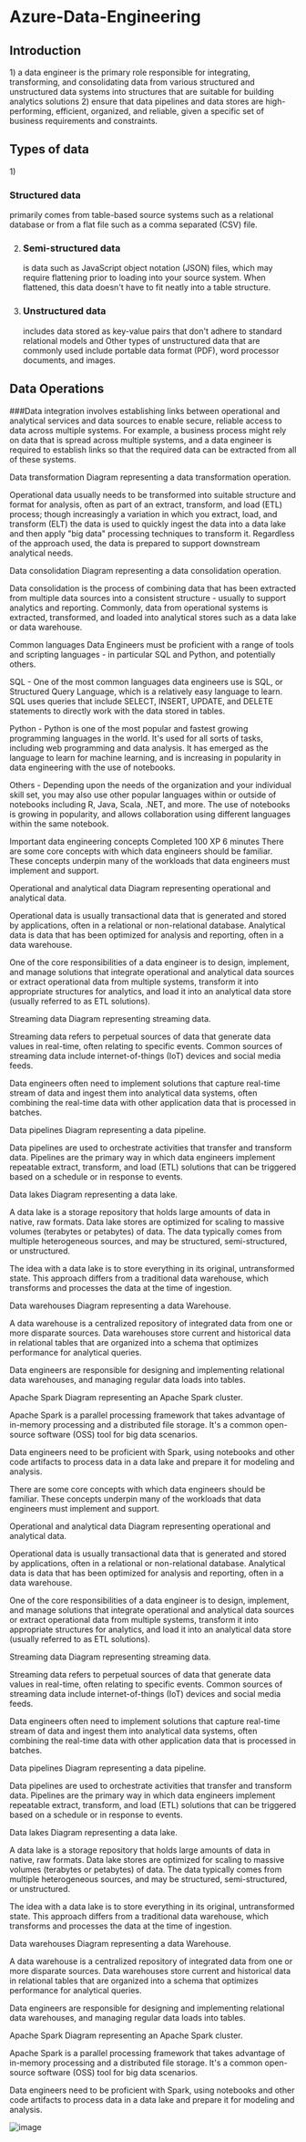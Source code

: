# Azure-Data-Engineering


<h2>Introduction</h2>
1) a data engineer is the primary role responsible for integrating, transforming, and consolidating data from various structured and unstructured data systems into structures that are suitable for building analytics solutions
2) ensure that data pipelines and data stores are high-performing, efficient, organized, and reliable, given a specific set of business requirements and constraints.


<h2>Types of data</h2>
1) <h3>Structured data </h3>primarily comes from table-based source systems such as a relational database or from a flat file such as a comma separated (CSV) file.

2) <h3>Semi-structured data</h3> is data such as JavaScript object notation (JSON) files, which may require flattening prior to loading into your source system. When flattened, this data doesn't have to fit neatly into a table structure.

3) <h3>Unstructured data</h3> includes data stored as key-value pairs that don't adhere to standard relational models and Other types of unstructured data that are commonly used include portable data format (PDF), word processor documents, and images.

<h2>Data Operations</h2>
###Data integration
involves establishing links between operational and analytical services and data sources to enable secure, reliable access to data across multiple systems. For example, a business process might rely on data that is spread across multiple systems, and a data engineer is required to establish links so that the required data can be extracted from all of these systems.

Data transformation
Diagram representing a data transformation operation.

Operational data usually needs to be transformed into suitable structure and format for analysis, often as part of an extract, transform, and load (ETL) process; though increasingly a variation in which you extract, load, and transform (ELT) the data is used to quickly ingest the data into a data lake and then apply "big data" processing techniques to transform it. Regardless of the approach used, the data is prepared to support downstream analytical needs.

Data consolidation
Diagram representing a data consolidation operation.

Data consolidation is the process of combining data that has been extracted from multiple data sources into a consistent structure - usually to support analytics and reporting. Commonly, data from operational systems is extracted, transformed, and loaded into analytical stores such as a data lake or data warehouse.

Common languages
Data Engineers must be proficient with a range of tools and scripting languages - in particular SQL and Python, and potentially others.

SQL - One of the most common languages data engineers use is SQL, or Structured Query Language, which is a relatively easy language to learn. SQL uses queries that include SELECT, INSERT, UPDATE, and DELETE statements to directly work with the data stored in tables.

Python - Python is one of the most popular and fastest growing programming languages in the world. It's used for all sorts of tasks, including web programming and data analysis. It has emerged as the language to learn for machine learning, and is increasing in popularity in data engineering with the use of notebooks.

Others - Depending upon the needs of the organization and your individual skill set, you may also use other popular languages within or outside of notebooks including R, Java, Scala, .NET, and more. The use of notebooks is growing in popularity, and allows collaboration using different languages within the same notebook.




Important data engineering concepts
Completed
100 XP
6 minutes
There are some core concepts with which data engineers should be familiar. These concepts underpin many of the workloads that data engineers must implement and support.

Operational and analytical data
Diagram representing operational and analytical data.

Operational data is usually transactional data that is generated and stored by applications, often in a relational or non-relational database. Analytical data is data that has been optimized for analysis and reporting, often in a data warehouse.

One of the core responsibilities of a data engineer is to design, implement, and manage solutions that integrate operational and analytical data sources or extract operational data from multiple systems, transform it into appropriate structures for analytics, and load it into an analytical data store (usually referred to as ETL solutions).

Streaming data
Diagram representing streaming data.

Streaming data refers to perpetual sources of data that generate data values in real-time, often relating to specific events. Common sources of streaming data include internet-of-things (IoT) devices and social media feeds.

Data engineers often need to implement solutions that capture real-time stream of data and ingest them into analytical data systems, often combining the real-time data with other application data that is processed in batches.

Data pipelines
Diagram representing a data pipeline.

Data pipelines are used to orchestrate activities that transfer and transform data. Pipelines are the primary way in which data engineers implement repeatable extract, transform, and load (ETL) solutions that can be triggered based on a schedule or in response to events.

Data lakes
Diagram representing a data lake.

A data lake is a storage repository that holds large amounts of data in native, raw formats. Data lake stores are optimized for scaling to massive volumes (terabytes or petabytes) of data. The data typically comes from multiple heterogeneous sources, and may be structured, semi-structured, or unstructured.

The idea with a data lake is to store everything in its original, untransformed state. This approach differs from a traditional data warehouse, which transforms and processes the data at the time of ingestion.

Data warehouses
Diagram representing a data Warehouse.

A data warehouse is a centralized repository of integrated data from one or more disparate sources. Data warehouses store current and historical data in relational tables that are organized into a schema that optimizes performance for analytical queries.

Data engineers are responsible for designing and implementing relational data warehouses, and managing regular data loads into tables.

Apache Spark
Diagram representing an Apache Spark cluster.

Apache Spark is a parallel processing framework that takes advantage of in-memory processing and a distributed file storage. It's a common open-source software (OSS) tool for big data scenarios.

Data engineers need to be proficient with Spark, using notebooks and other code artifacts to process data in a data lake and prepare it for modeling and analysis.



There are some core concepts with which data engineers should be familiar. These concepts underpin many of the workloads that data engineers must implement and support.

Operational and analytical data
Diagram representing operational and analytical data.

Operational data is usually transactional data that is generated and stored by applications, often in a relational or non-relational database. Analytical data is data that has been optimized for analysis and reporting, often in a data warehouse.

One of the core responsibilities of a data engineer is to design, implement, and manage solutions that integrate operational and analytical data sources or extract operational data from multiple systems, transform it into appropriate structures for analytics, and load it into an analytical data store (usually referred to as ETL solutions).

Streaming data
Diagram representing streaming data.

Streaming data refers to perpetual sources of data that generate data values in real-time, often relating to specific events. Common sources of streaming data include internet-of-things (IoT) devices and social media feeds.

Data engineers often need to implement solutions that capture real-time stream of data and ingest them into analytical data systems, often combining the real-time data with other application data that is processed in batches.

Data pipelines
Diagram representing a data pipeline.

Data pipelines are used to orchestrate activities that transfer and transform data. Pipelines are the primary way in which data engineers implement repeatable extract, transform, and load (ETL) solutions that can be triggered based on a schedule or in response to events.

Data lakes
Diagram representing a data lake.

A data lake is a storage repository that holds large amounts of data in native, raw formats. Data lake stores are optimized for scaling to massive volumes (terabytes or petabytes) of data. The data typically comes from multiple heterogeneous sources, and may be structured, semi-structured, or unstructured.

The idea with a data lake is to store everything in its original, untransformed state. This approach differs from a traditional data warehouse, which transforms and processes the data at the time of ingestion.

Data warehouses
Diagram representing a data Warehouse.

A data warehouse is a centralized repository of integrated data from one or more disparate sources. Data warehouses store current and historical data in relational tables that are organized into a schema that optimizes performance for analytical queries.

Data engineers are responsible for designing and implementing relational data warehouses, and managing regular data loads into tables.

Apache Spark
Diagram representing an Apache Spark cluster.

Apache Spark is a parallel processing framework that takes advantage of in-memory processing and a distributed file storage. It's a common open-source software (OSS) tool for big data scenarios.

Data engineers need to be proficient with Spark, using notebooks and other code artifacts to process data in a data lake and prepare it for modeling and analysis.




![image](https://github.com/SoumiOnGit/Azure-Data-Engineering/assets/90122541/ff5d2fd2-c4e4-42fe-9f88-7ce4aea6dee6)

